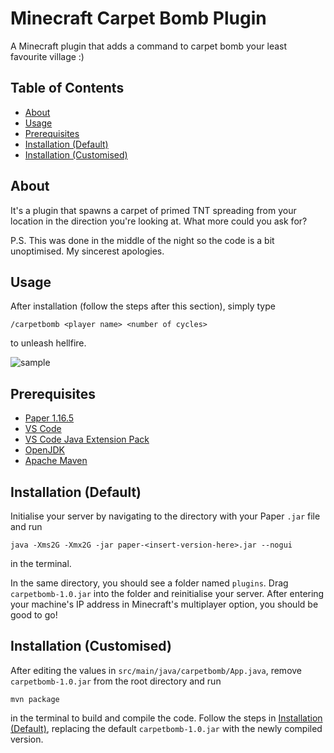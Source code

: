 # Minecraft Carpet Bomb Plugin

A Minecraft plugin that adds a command to carpet bomb your least favourite village :)

## Table of Contents

- [About](#about)
- [Usage](#usage)
- [Prerequisites](#prereqs)
- [Installation (Default)](#default)
- [Installation (Customised)](#custom)

## About <a name = "about"></a>

It's a plugin that spawns a carpet of primed TNT spreading from your location in the direction you're looking at. What more could you ask for?

P.S. This was done in the middle of the night so the code is a bit unoptimised. My sincerest apologies.

## Usage <a name = "usage"></a>

After installation (follow the steps after this section), simply type

```/carpetbomb <player name> <number of cycles>```

to unleash hellfire.

![sample](https://user-images.githubusercontent.com/49803282/119185190-0f11db80-baa9-11eb-812b-5e4c59a45924.png)

## Prerequisites <a name = "prereqs"></a>

- [Paper 1.16.5](https://papermc.io/api/v2/projects/paper/versions/1.16.5/builds/711/downloads/paper-1.16.5-711.jar)
- [VS Code](https://code.visualstudio.com/downloads)
- [VS Code Java Extension Pack](https://code.visualstudio.com/docs/java/java-project)
- [OpenJDK](https://openjdk.java.net/install/)
- [Apache Maven](https://maven.apache.org/download.cgi)

## Installation (Default) <a name = "default"></a>

Initialise your server by navigating to the directory with your Paper `.jar` file and run

```java -Xms2G -Xmx2G -jar paper-<insert-version-here>.jar --nogui```

in the terminal.

In the same directory, you should see a folder named `plugins`. Drag `carpetbomb-1.0.jar` into the folder and reinitialise your server. After entering your machine's IP address in Minecraft's multiplayer option, you should be good to go!

## Installation (Customised) <a name = "custom"></a>

After editing the values in `src/main/java/carpetbomb/App.java`, remove `carpetbomb-1.0.jar` from the root directory and run

```mvn package```

in the terminal to build and compile the code. Follow the steps in [Installation (Default)](#default), replacing the default `carpetbomb-1.0.jar` with the newly compiled version.
  
